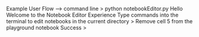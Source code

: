 

Example User Flow
--> command line
    > python notebookEditor.py
        Hello Welcome to the Notebook Editor Experience
        Type commands into the terminal to edit notebooks in the current directory
    > Remove cell 5 from the playground notebook
        Success
    > 